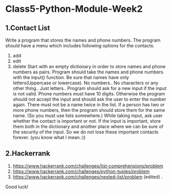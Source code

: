 # Class5-Python-Module-Week2

## 1.Contact List
Write a program that stores the names and phone numbers.
The program should have a menu which includes following options for the contacts.
1. add
2. edit
3. delete
Start with an empty dictionary in order to store names and phone numbers as pairs.
Program should take the names and phone numbers with the input() function.
Be sure that names have only letters(Uppercase or lowercase). No numbers.. No characters or any other thing.. Just letters.. Program should ask for a new input if the input is not valid.
Phone numbers must have 10 digits. Otherwise the program should not accept the input and should ask the user to enter the number again.
There must not be a name twice in the list. If a person has two or more phone numbers, then the program should store them for the same name. (So you must use lists somewhere.)
While taking input, ask user whether the contact is important or not. If the input is important, store them both in the dictionary and another place where we can be sure of the security of the input. So we do not lose these important contacts forever. (you know what I mean.:))

## 2.Hackerrank
1. https://www.hackerrank.com/challenges/list-comprehensions/problem
2. https://www.hackerrank.com/challenges/python-tuples/problem
3. https://www.hackerrank.com/challenges/nested-list/problem (edited) .

Good luck!
